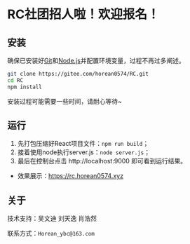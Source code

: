 # RC社团招人啦！欢迎报名！

## 安装

确保已安装好[Git](https://git-scm.com/)和[Node.js](https://nodejs.org/en)并配置环境变量，过程不再过多阐述。

```bash
git clone https://gitee.com/horean0574/RC.git
cd RC
npm install
```

安装过程可能需要一些时间，请耐心等待~

## 运行

1. 先打包压缩好React项目文件：`npm run build`；
2. 接着使用node执行server.js：`node server.js`；
3. 最后在控制台点击 http://localhost:9000 即可看到运行结果。

* 效果展示：https://rc.horean0574.xyz

## 关于

技术支持：吴文迪 刘天逸 肖浩然

联系方式：`Horean_ybc@163.com`
